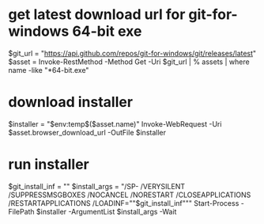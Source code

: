 # get latest download url for git-for-windows 64-bit exe
$git_url = "https://api.github.com/repos/git-for-windows/git/releases/latest"
$asset = Invoke-RestMethod -Method Get -Uri $git_url | % assets | where name -like "*64-bit.exe"
# download installer
$installer = "$env:temp\$($asset.name)"
Invoke-WebRequest -Uri $asset.browser_download_url -OutFile $installer
# run installer
$git_install_inf = "<install inf file>"
$install_args = "/SP- /VERYSILENT /SUPPRESSMSGBOXES /NOCANCEL /NORESTART /CLOSEAPPLICATIONS /RESTARTAPPLICATIONS /LOADINF=""$git_install_inf"""
Start-Process -FilePath $installer -ArgumentList $install_args -Wait
